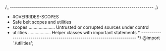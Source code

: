 /_ ------------------------------------------------------------------------ _\

-   #OVERRIDES-SCOPES
-   Safe belt scopes and utilities
-   scopes ..................... Untrusted or corrupted sources under control
-   utilities .................. Helper classes with important statements \* ------------------------------------------------------------------------ \*/
    @import './utilities';

